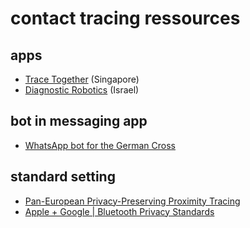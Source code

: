 # contact tracing ressources

## apps


- [Trace Together](https://www.tracetogether.gov.sg) (Singapore)
- [Diagnostic Robotics](https://www.diagnosticrobotics.com/covid-19) (Israel)

## bot in messaging app

- [WhatsApp bot for the German Cross](https://www.realwire.com/releases/tyntec-and-Future-of-Voice-develop-WhatsApp-bot-for-the-German-Red-Cross)

## standard setting

- [Pan-European Privacy-Preserving Proximity Tracing](https://www.pepp-pt.org)
- [Apple + Google | Bluetooth Privacy Standards](https://www.apple.com/covid19/contacttracing/)

